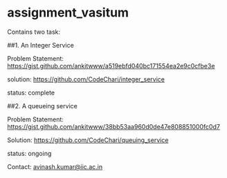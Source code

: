 # assignment_vasitum
Contains two task:

##1. An Integer Service

 Problem Statement: https://gist.github.com/ankitwww/a519ebfd040bc171554ea2e9c0cfbe3e
 
 solution: https://github.com/CodeChari/integer_service
 
 status: complete




##2. A queueing service

 Problem Statement: https://gist.github.com/ankitwww/38bb53aa960d0de47e808851000fc0d7
 
 Solution: https://github.com/CodeChari/queuing_service
 
 status: ongoing


Contact: avinash.kumar@iic.ac.in
